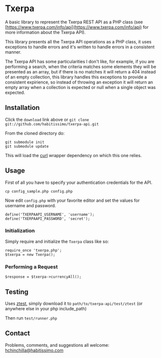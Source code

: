 # Txerpa

A basic library to represent the Txerpa REST API as a PHP class (see [https://www.txerpa.com/info/api](https://www.txerpa.com/info/api) for more
information about the Txerpa API).

This library presents all the Txerpa API operations as a PHP class, it uses exceptions to handle errors and it's written
to handle errors in a consistent manner.

The Txerpa API has some particularities I don't like, for example, if you are performing a search, when the criteria
matches some elements they will be presented as an array, but if there is no matches it will return a 404 instead of an
empty collection, this library handles this exceptions to provide a consistent expirience, so instead of throwing an
exception it will return an empty array when a collection is expected or null when a single object was expected.


## Installation

Click the `download` link above or `git clone git://github.com/habitissimo/txerpa-api.git`

From the cloned directory do:

    git submodule init
    git submodule update

This will load the [curl](https://github.com/hugochinchilla/curl) wrapper dependency on which this one relies.

## Usage

First of all you have to specify your authentication credentials for the API.

    cp config_sample.php config.php
    
Now edit `config.php` with your favorite editor and set the values for username and password.

    define('TXERPAAPI_USERNAME', 'username');
    define('TXERPAAPI_PASSWORD', 'secret');

### Initialization

Simply require and initialize the `Txerpa` class like so:

	require_once 'txerpa.php';
	$txerpa = new Txerpa();
    
### Performing a Request

	$response = $txerpa->currencyAll();


## Testing

Uses [ztest](http://github.com/jaz303/ztest), simply download it to `path/to/txerpa-api/test/ztest` (or anywhere else in your php include_path)

Then run `test/runner.php`

## Contact

Problems, comments, and suggestions all welcome: [hchinchilla@habitissimo.com](mailto:hchinchilla@habitissimo.com)
